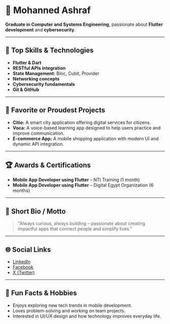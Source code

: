 # 👋 Mohanned Ashraf

**Graduate in Computer and Systems Engineering**, passionate about **Flutter development** and **cybersecurity**.

---

## 🚀 Top Skills & Technologies

- **Flutter & Dart**
- **RESTful APIs integration**
- **State Management:** Bloc, Cubit, Provider
- **Networking concepts**
- **Cybersecurity fundamentals**
- **Git & GitHub**

---

## 🌟 Favorite or Proudest Projects

- **Citio:** A smart city application offering digital services for citizens.
- **Voca:** A voice-based learning app designed to help users practice and improve communication.
- **E-commerce App:** A mobile shopping application with modern UI and dynamic API integration.

---

## 🏆 Awards & Certifications

- **Mobile App Developer using Flutter** – NTI Training (1 month)
- **Mobile App Developer using Flutter** – Digital Egypt Organization (6 months)

---

## 👤 Short Bio / Motto

> "Always curious, always building – passionate about creating impactful apps that connect people and simplify lives."

---

## 🌐 Social Links

- [LinkedIn](https://www.linkedin.com/in/mohanned-ashraf/)
- [Facebook](https://www.facebook.com/mohanned.ashref/)
- [X (Twitter)](https://x.com/Mohanned012790)

---

## 🎲 Fun Facts & Hobbies

- Enjoys exploring new tech trends in mobile development.
- Loves problem-solving and working on team projects.
- Interested in UI/UX design and how technology improves everyday life.
